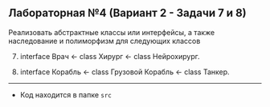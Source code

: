 ## Лабораторная №4 (Вариант 2 - Задачи 7 и 8)

Реализовать абстрактные классы или интерфейсы, а также наследование и полиморфизм для следующих классов

7.	interface Врач <- class Хирург <- class Нейрохирург. 

8.	interface Корабль <- class Грузовой Корабль <- class Танкер.


---

- Код находится в папке `src`